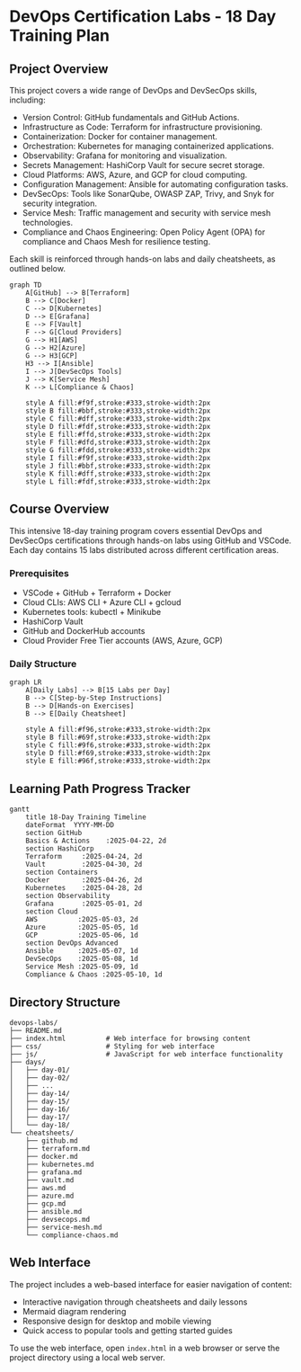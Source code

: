 # DevOps Certification Labs - 18 Day Training Plan

## Project Overview
This project covers a wide range of DevOps and DevSecOps skills, including:

- Version Control: GitHub fundamentals and GitHub Actions.
- Infrastructure as Code: Terraform for infrastructure provisioning.
- Containerization: Docker for container management.
- Orchestration: Kubernetes for managing containerized applications.
- Observability: Grafana for monitoring and visualization.
- Secrets Management: HashiCorp Vault for secure secret storage.
- Cloud Platforms: AWS, Azure, and GCP for cloud computing.
- Configuration Management: Ansible for automating configuration tasks.
- DevSecOps: Tools like SonarQube, OWASP ZAP, Trivy, and Snyk for security integration.
- Service Mesh: Traffic management and security with service mesh technologies.
- Compliance and Chaos Engineering: Open Policy Agent (OPA) for compliance and Chaos Mesh for resilience testing.

Each skill is reinforced through hands-on labs and daily cheatsheets, as outlined below.

```mermaid
graph TD
    A[GitHub] --> B[Terraform]
    B --> C[Docker]
    C --> D[Kubernetes]
    D --> E[Grafana]
    E --> F[Vault]
    F --> G[Cloud Providers]
    G --> H1[AWS]
    G --> H2[Azure]
    G --> H3[GCP]
    H3 --> I[Ansible]
    I --> J[DevSecOps Tools]
    J --> K[Service Mesh]
    K --> L[Compliance & Chaos]

    style A fill:#f9f,stroke:#333,stroke-width:2px
    style B fill:#bbf,stroke:#333,stroke-width:2px
    style C fill:#dff,stroke:#333,stroke-width:2px
    style D fill:#fdf,stroke:#333,stroke-width:2px
    style E fill:#ffd,stroke:#333,stroke-width:2px
    style F fill:#dfd,stroke:#333,stroke-width:2px
    style G fill:#fdd,stroke:#333,stroke-width:2px
    style I fill:#f9f,stroke:#333,stroke-width:2px
    style J fill:#bbf,stroke:#333,stroke-width:2px
    style K fill:#dff,stroke:#333,stroke-width:2px
    style L fill:#fdf,stroke:#333,stroke-width:2px
```

## Course Overview
This intensive 18-day training program covers essential DevOps and DevSecOps certifications through hands-on labs using GitHub and VSCode. Each day contains 15 labs distributed across different certification areas.

### Prerequisites
- VSCode + GitHub + Terraform + Docker
- Cloud CLIs: AWS CLI + Azure CLI + gcloud
- Kubernetes tools: kubectl + Minikube
- HashiCorp Vault
- GitHub and DockerHub accounts
- Cloud Provider Free Tier accounts (AWS, Azure, GCP)

### Daily Structure
```mermaid
graph LR
    A[Daily Labs] --> B[15 Labs per Day]
    B --> C[Step-by-Step Instructions]
    B --> D[Hands-on Exercises]
    B --> E[Daily Cheatsheet]
    
    style A fill:#f96,stroke:#333,stroke-width:2px
    style B fill:#69f,stroke:#333,stroke-width:2px
    style C fill:#9f6,stroke:#333,stroke-width:2px
    style D fill:#f69,stroke:#333,stroke-width:2px
    style E fill:#96f,stroke:#333,stroke-width:2px
```

## Learning Path Progress Tracker
```mermaid
gantt
    title 18-Day Training Timeline
    dateFormat  YYYY-MM-DD
    section GitHub
    Basics & Actions    :2025-04-22, 2d
    section HashiCorp
    Terraform     :2025-04-24, 2d
    Vault         :2025-04-30, 2d
    section Containers
    Docker        :2025-04-26, 2d
    Kubernetes    :2025-04-28, 2d
    section Observability
    Grafana       :2025-05-01, 2d
    section Cloud
    AWS          :2025-05-03, 2d
    Azure        :2025-05-05, 1d
    GCP          :2025-05-06, 1d
    section DevOps Advanced
    Ansible      :2025-05-07, 1d
    DevSecOps    :2025-05-08, 1d
    Service Mesh :2025-05-09, 1d
    Compliance & Chaos :2025-05-10, 1d
```

## Directory Structure
```
devops-labs/
├── README.md
├── index.html          # Web interface for browsing content
├── css/                # Styling for web interface
├── js/                 # JavaScript for web interface functionality
├── days/
│   ├── day-01/
│   ├── day-02/
│   ├── ...
│   ├── day-14/
│   ├── day-15/
│   ├── day-16/
│   ├── day-17/
│   └── day-18/
└── cheatsheets/
    ├── github.md
    ├── terraform.md
    ├── docker.md
    ├── kubernetes.md
    ├── grafana.md
    ├── vault.md
    ├── aws.md
    ├── azure.md
    ├── gcp.md
    ├── ansible.md
    ├── devsecops.md
    ├── service-mesh.md
    └── compliance-chaos.md
```

## Web Interface
The project includes a web-based interface for easier navigation of content:
- Interactive navigation through cheatsheets and daily lessons
- Mermaid diagram rendering
- Responsive design for desktop and mobile viewing
- Quick access to popular tools and getting started guides

To use the web interface, open `index.html` in a web browser or serve the project directory using a local web server.
